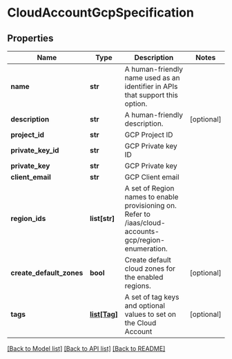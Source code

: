 # CloudAccountGcpSpecification

## Properties
Name | Type | Description | Notes
------------ | ------------- | ------------- | -------------
**name** | **str** | A human-friendly name used as an identifier in APIs that support this option. | 
**description** | **str** | A human-friendly description. | [optional] 
**project_id** | **str** | GCP Project ID | 
**private_key_id** | **str** | GCP Private key ID | 
**private_key** | **str** | GCP Private key | 
**client_email** | **str** | GCP Client email | 
**region_ids** | **list[str]** | A set of Region names to enable provisioning on. Refer to /iaas/cloud-accounts-gcp/region-enumeration. | 
**create_default_zones** | **bool** | Create default cloud zones for the enabled regions. | [optional] 
**tags** | [**list[Tag]**](Tag.md) | A set of tag keys and optional values to set on the Cloud Account | [optional] 

[[Back to Model list]](../README.md#documentation-for-models) [[Back to API list]](../README.md#documentation-for-api-endpoints) [[Back to README]](../README.md)

